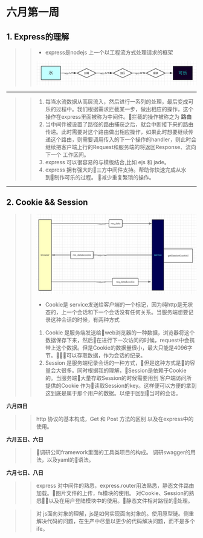 # 六月第一周
## 1. Express的理解
>>- express是nodejs 上一个以工程流方式处理请求的框架
>>
>>![Alt text](./middleWare.png)
---
>>1. 每当水流数据从高层流入，然后进行一系列的处理，最后变成可乐的过程中。我们根据需求拦截某一步，做出相应的操作，这个操作在express里面被称为中间件。拦截的操作被称之为 __路由__
>>2. 当中间件被设置了路径的路由捕获之后，就会中断接下来的路由传递。此时需要对这个路由做出相应操作，如果此时想要继续传递这个路由，则需要调用传入的下一个操作的handler，则此时会继续把客户端上行的Request和服务端的将返回Response、流向下一个 工作区间。
>>3. express 可以很容易的与模版结合,比如 ejs 和 jade。
>>4. express 拥有强大的三方中间件支持。帮助你快速完成从水到制作可乐的过程。 减少重复繁琐的操作。

---
## 2. Cookie && Session
>>![Alt text](./cookie.png)
>>- Cookie是 service发送给客户端的一个标记，因为纯http是无状态的，上一个会话和下一个会话没有任何关系。当服务端想要记录这种会话的时候，有两种方式
>> 1. Cookie 是服务端发送给web浏览器的一种数据，浏览器将这个数据保存下来，然后在进行下一次访问的时候，request中会携带上这个数据。但是Cookie的数据量很小，最大只能是4096字节。可以存取数据，作为会话的纪录。
>> 2. Session 是服务端纪录会话的一种方式，但是这种方式是的容量会大很多。同时根据我的理解，Session是依赖于Cookie的。当服务端大量存取Session的时候需要用到 客户端访问所提供的Cookie 作为读取Session的key。这样便可以方便的拿到这到底是属于那个用户的数据。以便于回到当时的会话。

__六月四日__
>> http 协议的基本构成，Get 和 Post 方法的区别 以及在express中的使用。

__六月五日、六日__
>> 调研公司framework里面的工具类项目的构成。
>> 调研swagger的用法，以及yaml的语法。

__六月七日、八日__
>> express 对中间件的熟悉，express.router用法熟悉，静态文件路由加载。图片文件的上传，fs模块的使用。
>> 对Cookie、Session的熟悉以及在用户登陆模块中的使用。静态文件相对路径的处理。


>>对 js面向对象的理解，js是如何实现面向对象的。使用原型链。侧重解决代码的问题，在生产中尽量以更少的代码解决问题，而不是多个ife。